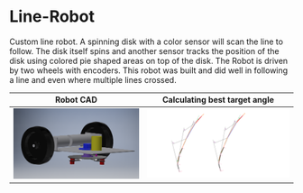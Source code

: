 # Line-Robot
Custom line robot. A spinning disk with a color sensor will scan the line to follow. The disk itself spins and another sensor tracks the position of the disk using colored pie shaped areas on top of the disk. The Robot is driven by two wheels with encoders. This robot was built and did well in following a line and even where multiple lines crossed.

Robot CAD                  |  Calculating best target angle
:---------------------------:|:---------------------------------------------:
![](https://github.com/pinkponk/Line-Robot/blob/master/Robot.PNG)  |  ![](https://github.com/pinkponk/Line-Robot/blob/master/lines.png)
